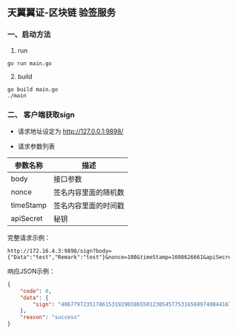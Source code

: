 ## 天翼翼证-区块链 验签服务

### 一、启动方法
1. run
```shell script
go run main.go
```
2. build
```shell script
go build main.go
./main
```

### 二、 客户端获取sign

- 请求地址设定为 http://127.0.0.1:9898/

- 请求参数列表

参数名称 | 描述
---|---
body | 接口参数
nonce | 签名内容里面的随机数
timeStamp | 签名内容里面的时间戳
apiSecret | 秘钥


完整请求示例：
```
http://172.16.4.3:9898/sign?body={"Data":"test","Remark":"test"}&nonce=100&timeStamp=1608626661&apiSecret=482e4610af93b60a113a8ecc61a500eaf054ee6df030ac2ece669acbe58ec28e
```
响应JSON示例：

```json
{
	"code": 0,
	"data": {
		"sign": "40677972351786153192903865501230545775316569974084416717902566734041634855574+24262690419852203592204540437043224196359361711282558324821312146479811246097"
	},
	"reason": "success"
}
```
